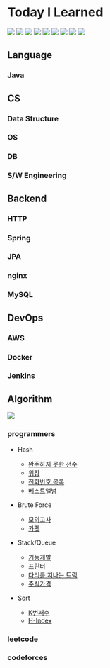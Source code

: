 # Today I Learned
<img src="https://img.shields.io/badge/Python-3766AB?style=flat-square&logo=Python&logoColor=white"/></a>
<img src="https://img.shields.io/badge/Java-007396?style=flat-square&logo=Java&logoColor=white"/></a> 
<img src="https://img.shields.io/badge/Spring-6DB33F?style=flat-square&logo=Spring&logoColor=white"/></a>
<img src="https://img.shields.io/badge/MySQL-4479A1?style=flat-square&logo=MySQL&logoColor=white"/></a>
<img src="https://img.shields.io/badge/MongoDB-47A248?style=flat-square&logo=MongoDB&logoColor=white"/></a>
<img src="https://img.shields.io/badge/Docker-2496ED?style=flat-square&logo=Docker&logoColor=white"/></a>
<img src="https://img.shields.io/badge/Nginx-009639?style=flat-square&logo=NGINX&logoColor=white"/></a>
<img src="https://img.shields.io/badge/Tomcat-F8DC75?style=flat-square&logo=ApacheTomcat&logoColor=black"/></a>
<img src="https://img.shields.io/badge/AmazonAWS-232F3E?style=flat-square&logo=AmazonAWS&logoColor=white"/></a>


## Language

### Java


## CS

### Data Structure

### OS

### DB

### S/W Engineering


## Backend

### HTTP

### Spring

### JPA

### nginx

### MySQL

## DevOps

### AWS

### Docker

### Jenkins

## Algorithm
<img src="https://img.shields.io/badge/Python-3766AB?style=flat-square&logo=Python&logoColor=white"/></a>

### programmers
- Hash
    - [완주하지 못한 선수](https://github.com/rt3310/TIL/blob/main/Algorithm/programmers/hash/NotFinishAthletes.md)
    - [위장](https://github.com/rt3310/TIL/blob/main/Algorithm/programmers/hash/camo.md)
    - [전화번호 목록](https://github.com/rt3310/TIL/blob/main/Algorithm/programmers/hash/phonelist.md)
    - [베스트앨범](https://github.com/rt3310/TIL/blob/main/Algorithm/programmers/hash/bestalbum.md)

- Brute Force
    - [모의고사](https://github.com/rt3310/TIL/blob/main/Algorithm/programmers/bruteforce/mock.md)
    - [카펫](https://github.com/rt3310/TIL/blob/main/Algorithm/programmers/bruteforce/carpet.md)

- Stack/Queue
    - [기능개발](https://github.com/rt3310/TIL/blob/main/Algorithm/programmers/stack_queue/funcdevelop.md)
    - [프린터](https://github.com/rt3310/TIL/blob/main/Algorithm/programmers/stack_queue/printer.md)
    - [다리를 지나는 트럭](https://github.com/rt3310/TIL/blob/main/Algorithm/programmers/stack_queue/truck.md)
    - [주식가격](https://github.com/rt3310/TIL/blob/main/Algorithm/programmers/stack_queue/stock.md)

- Sort
    - [K번째수](https://github.com/rt3310/TIL/blob/main/Algorithm/programmers/sort/knum.md)
    - [H-Index](https://github.com/rt3310/TIL/blob/main/Algorithm/programmers/sort/H_Index.md)

### leetcode

### codeforces
